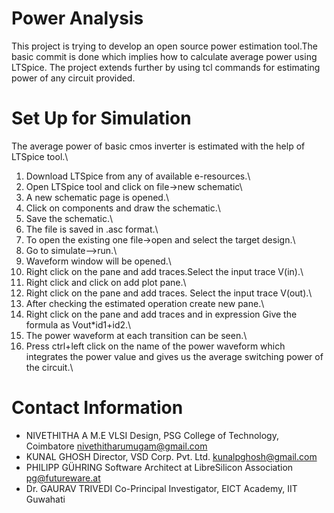 Power Analysis 
===============

This project is trying to develop an open source power estimation tool.The basic commit is done which implies how to calculate average power using LTSpice. The project extends further by using tcl commands for estimating power of any circuit provided.

Set Up for Simulation
===================================
The average power of basic cmos inverter is estimated with the help of LTSpice tool.\
1. Download LTSpice from any of available e-resources.\
2. Open LTSpice tool and click on file->new schematic\
3. A new schematic page is opened.\
4. Click on components and draw the schematic.\
5. Save the schematic.\
6. The file is saved in .asc format.\
7. To open the existing one file->open and select the target design.\
8. Go to simulate-->run.\
9. Waveform window will be opened.\
10. Right click on the pane and add traces.Select the input trace V(in).\
11. Right click and click on add plot pane.\
12. Right click on the pane and add traces. Select the input trace V(out).\
13. After checking the estimated operation create new pane.\
14. Right click on the pane and add traces and in expression Give the formula as Vout*id1+id2.\
15. The power waveform at each transition can be seen.\
16. Press ctrl+left click on the name of the power waveform which integrates the power value and gives us the average switching power of the circuit.\

Contact Information
===================================
- NIVETHITHA A 
 M.E VLSI Design, PSG College of Technology, Coimbatore
  nivethitharumugam@gmail.com
- KUNAL GHOSH 
 Director, VSD Corp. Pvt. Ltd. 
  kunalpghosh@gmail.com
- PHILIPP GÜHRING 
Software Architect at LibreSilicon Association
  pg@futureware.at
 - Dr. GAURAV TRIVEDI 
 Co-Principal Investigator, EICT Academy, IIT Guwahati
